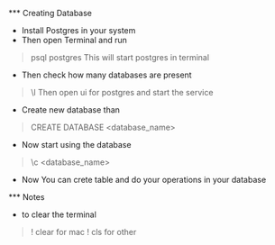 *** Creating Database 
- Install Postgres in your system
- Then open Terminal and run
> psql postgres
 This will start postgres in terminal 
- Then check how many databases are present 
> \l
Then open ui for postgres and start the service

- Create new database than 
> CREATE DATABASE <database_name> 

- Now start using the database 
> \c <database_name>

- Now You can crete table and do your operations in your database  



*** Notes

- to clear the terminal
 > \! clear for mac \! cls for other